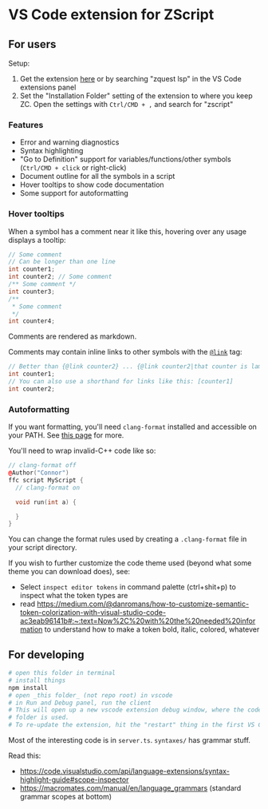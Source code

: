 # VS Code extension for ZScript

## For users

Setup:

1. Get the extension [here](https://marketplace.visualstudio.com/items?itemName=cjamcl.zquest-lsp) or by searching "zquest lsp" in the VS Code extensions panel
1. Set the "Installation Folder" setting of the extension to where you keep ZC. Open the settings with `Ctrl/CMD + ,` and search for "zscript"

### Features

* Error and warning diagnostics
* Syntax highlighting
* "Go to Definition" support for variables/functions/other symbols (`Ctrl/CMD + click` or right-click)
* Document outline for all the symbols in a script
* Hover tooltips to show code documentation
* Some support for autoformatting


### Hover tooltips

When a symbol has a comment near it like this, hovering over any usage displays a tooltip:

```c++
// Some comment
// Can be longer than one line
int counter1;
int counter2; // Some comment
/** Some comment */
int counter3;
/**
 * Some comment
 */
int counter4;
```

Comments are rendered as markdown.

Comments may contain inline links to other symbols with the [`@link`](https://jsdoc.app/tags-inline-link) tag:

```c++
// Better than {@link counter2} ... {@link counter2|that counter is lame}
int counter1;
// You can also use a shorthand for links like this: [counter1]
int counter2;
```


### Autoformatting

If you want formatting, you'll need `clang-format` installed and accessible on your PATH. See [this page](https://www.dynamsoft.com/codepool/vscode-format-c-code-windows-linux.html) for more.

You'll need to wrap invalid-C++ code like so:
```cpp
// clang-format off
@Author("Connor")
ffc script MyScript {
  // clang-format on

  void run(int a) {

  }
}
```

You can change the format rules used by creating a `.clang-format` file in your script directory.

If you wish to further customize the code theme used (beyond what some theme you can download does), see:

- Select `inspect editor tokens` in command palette (ctrl+shit+p) to inspect what the token types are
- read https://medium.com/@danromans/how-to-customize-semantic-token-colorization-with-visual-studio-code-ac3eab96141b#:~:text=Now%2C%20with%20the%20needed%20information to understand how to make a token bold, italic, colored, whatever


## For developing

```sh
# open this folder in terminal
# install things
npm install
# open _this folder_ (not repo root) in vscode
# in Run and Debug panel, run the client
# This will open up a new vscode extension debug window, where the code in this
# folder is used.
# To re-update the extension, hit the "restart" thing in the first VS Code's debug pane
```

Most of the interesting code is in `server.ts`. `syntaxes/` has grammar stuff.

Read this:
- https://code.visualstudio.com/api/language-extensions/syntax-highlight-guide#scope-inspector
- https://macromates.com/manual/en/language_grammars (standard grammar scopes at bottom)
